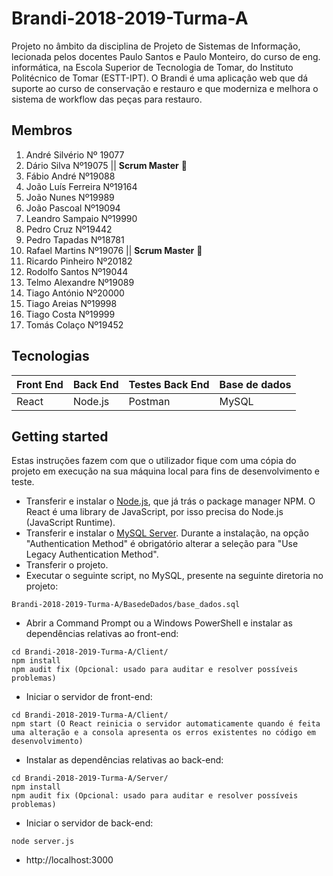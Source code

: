 # Brandi-2018-2019-Turma-A
Projeto no âmbito da disciplina de Projeto de Sistemas de Informação, lecionada pelos docentes Paulo Santos e Paulo Monteiro, do curso de eng. informática, na Escola Superior de Tecnologia de Tomar, do Instituto Politécnico de Tomar (ESTT-IPT).
O Brandi é uma aplicação web que dá suporte ao curso de conservação e restauro e que moderniza e melhora o sistema de workflow das peças para restauro.
## Membros
1. André Silvério Nº 19077  
1. Dário Silva Nº19075        || **Scrum Master**  :crown:
1. Fábio André Nº19088
1. João Luís Ferreira Nº19164
1. João Nunes Nº19989
1. João Pascoal Nº19094
1. Leandro Sampaio Nº19990
1. Pedro Cruz Nº19442
1. Pedro Tapadas Nº18781
1. Rafael Martins Nº19076     || **Scrum Master** :crown:
1. Ricardo Pinheiro Nº20182
1. Rodolfo Santos Nº19044
1. Telmo Alexandre Nº19089
1. Tiago António Nº20000
1. Tiago Areias Nº19998
1. Tiago Costa Nº19999
1. Tomás Colaço Nº19452
## Tecnologias
Front End | Back End | Testes Back End | Base de dados
------------ | ------------- | ------------- | -------------
React | Node.js | Postman | MySQL |
## Getting started 
Estas instruções fazem com que o utilizador fique com uma cópia do projeto em execução na sua máquina local para fins de desenvolvimento e teste.
- Transferir e instalar o [Node.js](https://nodejs.org/en/), que já trás o package manager NPM. O React é uma library de JavaScript, por isso precisa do Node.js (JavaScript Runtime).
- Transferir e instalar o [MySQL Server](https://www.mysql.com/). Durante a instalação, na opção "Authentication Method" é obrigatório alterar a seleção para "Use Legacy Authentication Method".
- Transferir o projeto.
- Executar o seguinte script, no MySQL, presente na seguinte diretoria no projeto:
```
Brandi-2018-2019-Turma-A/BasedeDados/base_dados.sql
```
- Abrir a Command Prompt ou a Windows PowerShell e instalar as dependências relativas ao front-end:
```
cd Brandi-2018-2019-Turma-A/Client/
npm install
npm audit fix (Opcional: usado para auditar e resolver possíveis problemas)
```
- Iniciar o servidor de front-end:
```
cd Brandi-2018-2019-Turma-A/Client/
npm start (O React reinicia o servidor automaticamente quando é feita uma alteração e a consola apresenta os erros existentes no código em desenvolvimento)
```
- Instalar as dependências relativas ao back-end:
```
cd Brandi-2018-2019-Turma-A/Server/
npm install
npm audit fix (Opcional: usado para auditar e resolver possíveis problemas)
```
- Iniciar o servidor de back-end:
```
node server.js
```
- http://localhost:3000